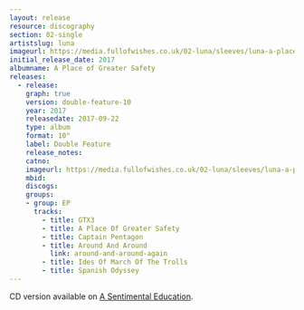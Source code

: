 ```yaml
---
layout: release
resource: discography
section: 02-single
artistslug: luna
imageurl: https://media.fullofwishes.co.uk/02-luna/sleeves/luna-a-place-of-greater-safety-lo-res.jpg
initial_release_date: 2017
albumname: A Place of Greater Safety
releases:
  - release:
    graph: true
    version: double-feature-10
    year: 2017
    releasedate: 2017-09-22
    type: album
    format: 10"
    label: Double Feature
    release_notes:
    catno:
    imageurl: https://media.fullofwishes.co.uk/02-luna/sleeves/luna-a-place-of-greater-safety-lo-res.jpg
    mbid:
    discogs:
    groups:
    - group: EP
      tracks:
        - title: GTX3
        - title: A Place Of Greater Safety
        - title: Captain Pentagon
        - title: Around And Around
          link: around-and-around-again
        - title: Ides Of March Of The Trolls
        - title: Spanish Odyssey
---
```

CD version available on <a href="{{site.baseurl}}//luna/releases/luna-a-sentimental-education/">A Sentimental Education</a>.
